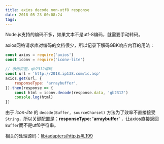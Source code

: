 ```yaml
---
title: axios decode non-utf8 response
date: 2018-05-23 00:08:24
tags:
---
```


Node.js支持的编码不多，如果文本不是utf-8编码，就需要手动转码。

axios网络请求库对编码的文档很少，所以记录下解码GBK响应内容的用法：

```javascript
const axios = require('axios')
const iconv = require('iconv-lite')

// 示例页面，gb2312编码
const url = 'http://2018.ip138.com/ic.asp'
axios.get(url, {
    responseType: 'arraybuffer',
}).then(response => {
    const html = iconv.decode(response.data, 'gb2312')
    console.log(html)
})
```

由于 *icon-lite* 的 `decode(Buffer, sourceCharset)` 方法为了效率不直接接受`String`，所以关键配置是：**responseType: 'arraybuffer'** ，让axios直接返回`Buffer`而不是utf8字符串。

相关的处理源码：[lib/adapters/http.js#L199](https://github.com/axios/axios/blob/cb630218303095c0075182b542ccb2f72d20dd9d/lib/adapters/http.js#L199)

